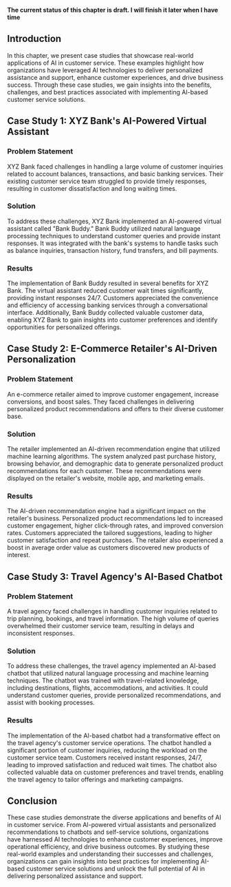 **The current status of this chapter is draft. I will finish it later when I have time**

Introduction
------------

In this chapter, we present case studies that showcase real-world applications of AI in customer service. These examples highlight how organizations have leveraged AI technologies to deliver personalized assistance and support, enhance customer experiences, and drive business success. Through these case studies, we gain insights into the benefits, challenges, and best practices associated with implementing AI-based customer service solutions.

Case Study 1: XYZ Bank's AI-Powered Virtual Assistant
-----------------------------------------------------

### Problem Statement

XYZ Bank faced challenges in handling a large volume of customer inquiries related to account balances, transactions, and basic banking services. Their existing customer service team struggled to provide timely responses, resulting in customer dissatisfaction and long waiting times.

### Solution

To address these challenges, XYZ Bank implemented an AI-powered virtual assistant called "Bank Buddy." Bank Buddy utilized natural language processing techniques to understand customer queries and provide instant responses. It was integrated with the bank's systems to handle tasks such as balance inquiries, transaction history, fund transfers, and bill payments.

### Results

The implementation of Bank Buddy resulted in several benefits for XYZ Bank. The virtual assistant reduced customer wait times significantly, providing instant responses 24/7. Customers appreciated the convenience and efficiency of accessing banking services through a conversational interface. Additionally, Bank Buddy collected valuable customer data, enabling XYZ Bank to gain insights into customer preferences and identify opportunities for personalized offerings.

Case Study 2: E-Commerce Retailer's AI-Driven Personalization
-------------------------------------------------------------

### Problem Statement

An e-commerce retailer aimed to improve customer engagement, increase conversions, and boost sales. They faced challenges in delivering personalized product recommendations and offers to their diverse customer base.

### Solution

The retailer implemented an AI-driven recommendation engine that utilized machine learning algorithms. The system analyzed past purchase history, browsing behavior, and demographic data to generate personalized product recommendations for each customer. These recommendations were displayed on the retailer's website, mobile app, and marketing emails.

### Results

The AI-driven recommendation engine had a significant impact on the retailer's business. Personalized product recommendations led to increased customer engagement, higher click-through rates, and improved conversion rates. Customers appreciated the tailored suggestions, leading to higher customer satisfaction and repeat purchases. The retailer also experienced a boost in average order value as customers discovered new products of interest.

Case Study 3: Travel Agency's AI-Based Chatbot
----------------------------------------------

### Problem Statement

A travel agency faced challenges in handling customer inquiries related to trip planning, bookings, and travel information. The high volume of queries overwhelmed their customer service team, resulting in delays and inconsistent responses.

### Solution

To address these challenges, the travel agency implemented an AI-based chatbot that utilized natural language processing and machine learning techniques. The chatbot was trained with travel-related knowledge, including destinations, flights, accommodations, and activities. It could understand customer queries, provide personalized recommendations, and assist with booking processes.

### Results

The implementation of the AI-based chatbot had a transformative effect on the travel agency's customer service operations. The chatbot handled a significant portion of customer inquiries, reducing the workload on the customer service team. Customers received instant responses, 24/7, leading to improved satisfaction and reduced wait times. The chatbot also collected valuable data on customer preferences and travel trends, enabling the travel agency to tailor offerings and marketing campaigns.

Conclusion
----------

These case studies demonstrate the diverse applications and benefits of AI in customer service. From AI-powered virtual assistants and personalized recommendations to chatbots and self-service solutions, organizations have harnessed AI technologies to enhance customer experiences, improve operational efficiency, and drive business outcomes. By studying these real-world examples and understanding their successes and challenges, organizations can gain insights into best practices for implementing AI-based customer service solutions and unlock the full potential of AI in delivering personalized assistance and support.
